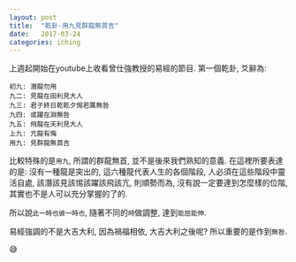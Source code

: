 ```yaml
---
layout: post
title:  "乾卦-用九見群龍無首吉"
date:   2017-03-24
categories: iching
---
```

上週起開始在youtube上收看曾仕強教授的易經的節目. 第一個乾卦, 爻辭為:
```
初九: 潛龍勿用
九二: 見龍在田利見大人
九三: 君子終日乾乾夕惕若厲無咎
九四: 或躍在淵無咎
九五: 飛龍在天利見大人
上九: 亢龍有悔
用九: 見群龍無首吉
```
比較特殊的是`用九`, 所謂的群龍無首, 並不是後來我們熟知的意義. 
在這裡所要表達的是: 沒有一種龍是突出的, 這六種龍代表人生的各個階段, 
人必須在這些階段中靈活自處, 該潛該見該惕該躍該飛該亢, 則順勢而為, 
沒有說一定要達到怎麼樣的位階, 其實也不是人可以充分掌握的了的.

所以說`此一時也彼一時也`, 隨著不同的`時`做調整, 達到`能屈能伸`.

易經強調的不是大吉大利, 因為禍福相依, 大吉大利之後呢?  所以重要的是作到`無咎`.

:sweat_smile:
